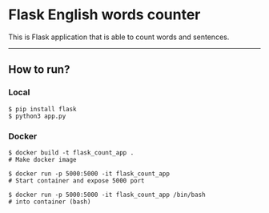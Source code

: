 # Flask English words counter
This is Flask application that is able to count words and sentences.

---

## How to run?

### Local

```
$ pip install flask
$ python3 app.py
```

### Docker

```
$ docker build -t flask_count_app .
# Make docker image

$ docker run -p 5000:5000 -it flask_count_app
# Start container and expose 5000 port

$ docker run -p 5000:5000 -it flask_count_app /bin/bash
# into container (bash)
```
